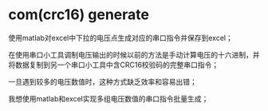 # com(crc16) generate
使用matlab对excel中下拉的电压点生成对应的串口指令并保存到excel；

在使用串口小工具调制电压输出的时候以前的方法是手动计算电压的十六进制，并将数据复制到另一个串口小工具中含CRC16校验码的完整串口指令；

一旦遇到较多的电压数值时，这种方式缺乏效率和容易出错；

我想使用matlab和excel实现多组电压数值的串口指令批量生成；
